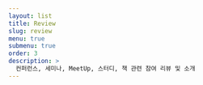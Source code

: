 ```yaml
---
layout: list
title: Review
slug: review
menu: true
submenu: true
order: 3
description: >
  컨퍼런스, 세미나, MeetUp, 스터디, 책 관련 참여 리뷰 및 소개
---
```

